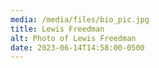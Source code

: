 ```yaml
---
media: /media/files/bio_pic.jpg
title: Lewis Freedman
alt: Photo of Lewis Freedman
date: 2023-06-14T14:58:00-0500
---
```

